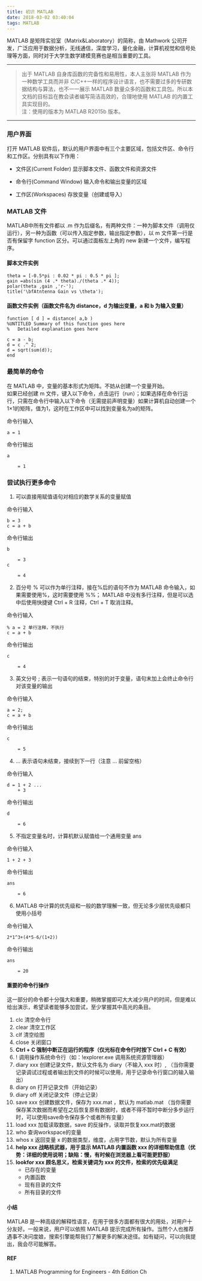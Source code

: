 ```yaml
---
title: 初识 MATLAB
date: 2018-03-02 03:40:04
tags: MATLAB
---
```


MATLAB 是矩阵实验室（Matrix&Laboratory）的简称，由 Mathwork 公司开发，广泛应用于数据分析，无线通信，深度学习，量化金融，计算机视觉和信号处理等方面，同时对于大学生数学建模竞赛也是相当重要的工具。 



---

> 出于 MATLAB 自身库函数的完备性和易用性，本人主张将 MATLAB 作为一种数学工具而并非 C/C++一样的程序设计语言，也不需要过多的专研数据结构与算法，也不一一展示 MATLAB 数量众多的函数和工具包。所以本文档的目标旨在教会读者编写简洁高效的，合理地使用 MATLAB 的内置工具实现目的。  
> 注：使用的版本为 MATLAB R2015b 版本。  

---

<!--more-->



### **用户界面**  

打开 MATLAB 软件后，默认的用户界面中有三个主要区域，包括文件区、命令行和工作区。分别具有以下作用：  

- 文件区(Current Folder) 显示脚本文件、函数文件和资源文件

- 命令行(Command Window) 输入命令和输出变量的区域

- 工作区(Workspaces)     存放变量（创建或导入）  



### **MATLAB 文件**

MATLAB中所有文件都以 .m 作为后缀名，有两种文件：一种为脚本文件（调用仅运行），另一种为函数（可以传入指定参数，输出指定参数），以 m 文件第一行是否有保留字 function 区分。可以通过面板左上角的 new 新建一个文件，编写程序。  

#### 脚本文件实例

```
theta = [-0.5*pi : 0.02 * pi : 0.5 * pi ]; 
gain =abs(sin (4 .* theta)./(theta .* 4));
polar(theta ,gain ,'r-');
title('\bfAtntenna Gain vs \theta');
```

#### 函数文件实例（函数文件名为 distance，d 为输出变量，a 和 b 为输入变量）

```
function [ d ] = distance( a,b )
%UNTITLED Summary of this function goes here
%   Detailed explanation goes here

c = a - b;
d = c .^ 2;
d = sqrt(sum(d));
end
```

### **最简单的命令**  

在 MATLAB 中，变量的基本形式为矩阵。不妨从创建一个变量开始。  
如果已经创建 m 文件，键入以下命令，点击运行（run）；如果选择在命令行运行，只需在命令行中输入以下命令（无需提前声明变量）如果计算机自动创建一个1×1的矩阵，值为1，这时在工作区中可以找到变量名为a的矩阵。  

命令行输入

```
a = 1
```

命令行输出

```
a 

    = 1
```

### **尝试执行更多命令**  

1. 可以直接用赋值语句对相应的数学关系的变量赋值  

命令行输入

```
b = 3
c = a + b
```

命令行输出

```
b

    = 3
c

    = 4
```

2. 百分号 % 可以作为单行注释，接在%后的语句不作为 MATLAB 命令输入，如果需要使用%，这时需要使用 %%； MATLAB 中没有多行注释，但是可以选中后使用快捷键 Ctrl + R 注释，Ctrl + T 取消注释。  



命令行输入

```
% a = 2 单行注释，不执行
c = a + b
```

命令行输出

```
c

    = 4
```

3. 英文分号 ; 表示一句语句的结束，特别的对于变量，语句末加上会终止命令行对该变量的输出  



命令行输入

```
a = 2;
c = a + b
```

命令行输出

```
c

    = 5
```

4.  ... 表示语句未结束，接续到下一行（注意 ... 前留空格）



命令行输入

```
d = 1 + 2 ...
    + 3
```

命令行输出

```
d

    = 6
```



5.  不指定变量名时，计算机默认赋值给一个通用变量 ans  



命令行输入

```
1 + 2 + 3
```

命令行输出

```
ans

    = 6
```



6.  MATLAB 中计算的优先级和一般的数学理解一致，但无论多少层优先级都只使用小括号



命令行输入

```
2*1^3+(4*5-6/(1+2))

```

命令行输出

```
ans

    = 20
```



#### 重要的命令行操作

这一部分的命令都十分强大和重要，稍微掌握即可大大减少用户的时间，但是难以给出演示，希望读者能够多加尝试，至少掌握其中高光的条目。  

1. clc 清空命令行
2. clear 清空工作区
3. clf 清空绘图
4. close 关闭窗口
5. **Ctrl + C 强制中断正在运行的程序（仅光标在命令行时按下 Ctrl + C 有效）**
6. ! 调用操作系统命令行（如：!explorer.exe 调用系统资源管理器）
7. diary xxx 创建记录文件，默认文件名为 diary（不输入 xxx 时）, （当你需要记录调试过程或者输出到文件的时候可以使用，用于记录命令行窗口的输入输出）
8. diary on 打开记录文件（开始记录）
9. diary off 关闭记录文件（停止记录）
10. save xxx 创建数据文件，保存为 xxx.mat ，默认为 matlab.mat
（当你需要保存某次数据而希望在之后恢复原有数据时，或者不得不暂时中断分多步运行时，可以使用save命令保存多个或者所有变量）
11. load xxx  加载读取数据，save 的反操作，读取并恢复xxx.mat的数据
12. who 查询workspace的变量
13. whos x 返回变量 x 的数据类型，维度，占用字节数，默认为所有变量
14. **help xxx 战略核武器，用于显示 MATLAB 内置函数 xxx 的详细帮助信息（优势：详细的使用说明；缺陷：慢，有时候在浏览器上看可能更舒服）**  
15. **lookfor xxx 顾名思义，检索关键词为 xxx 的文件，检索的优先级满足**
	-  已存在的变量
	-  内置函数
	-  现有目录的文件
	-  所有目录的文件

#### 小结

MATLAB 是一种高级的解释性语言，在用于很多方面都有很大的用处，对用户十分友好。一般来说，用户可以依照 MATLAB 提示完成所有操作。当然个人也推荐遇事不决问度娘，搜索引擎能帮我们了解更多的解决途径。如有疑问，可以向我提出，我会尽可能解答。





#### REF

1. MATLAB Programming for Engineers - 4th Edition Ch

